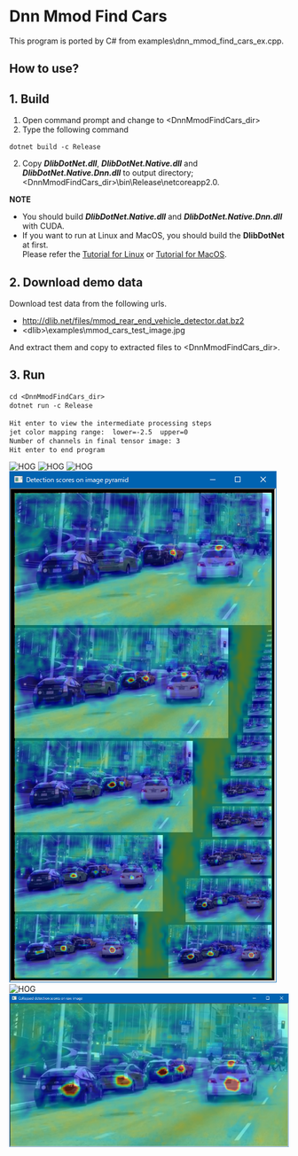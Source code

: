 ﻿# Dnn Mmod Find Cars
 
This program is ported by C# from examples\dnn_mmod_find_cars_ex.cpp.

## How to use?

## 1. Build

1. Open command prompt and change to &lt;DnnMmodFindCars_dir&gt;
1. Type the following command
````
dotnet build -c Release
````
2. Copy ***DlibDotNet.dll***, ***DlibDotNet.Native.dll*** and ***DlibDotNet.Native.Dnn.dll*** to output directory; &lt;DnnMmodFindCars_dir&gt;\bin\Release\netcoreapp2.0.

**NOTE**  
- You should build ***DlibDotNet.Native.dll*** and ***DlibDotNet.Native.Dnn.dll*** with CUDA.
- If you want to run at Linux and MacOS, you should build the **DlibDotNet** at first.  
Please refer the [Tutorial for Linux](https://github.com/takuya-takeuchi/DlibDotNet/wiki/Tutorial-for-Linux) or [Tutorial for MacOS](https://github.com/takuya-takeuchi/DlibDotNet/wiki/Tutorial-for-MacOS).

## 2. Download demo data

Download test data from the following urls.

- http://dlib.net/files/mmod_rear_end_vehicle_detector.dat.bz2
- &lt;dlib&gt;\examples\mmod_cars_test_image.jpg

And extract them and copy to extracted files to &lt;DnnMmodFindCars_dir&gt;.

## 3. Run

````
cd <DnnMmodFindCars_dir>
dotnet run -c Release

Hit enter to view the intermediate processing steps
jet color mapping range:  lower=-2.5  upper=0
Number of channels in final tensor image: 3
Hit enter to end program
````

![HOG](images/1.png "HOG")
![HOG](images/2.png "HOG")
![HOG](images/3.png "HOG")
![HOG](images/4.png "HOG")
![HOG](images/5.png "HOG")
![HOG](images/6.png "HOG")